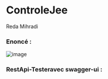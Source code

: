 # ControleJee 

Reda Mihradi 

### Enoncé : 
![image](https://user-images.githubusercontent.com/101817679/208998565-e0000818-44ba-4acb-a754-6e43727ad390.png) 

### RestApi-Testeravec swagger-ui :
